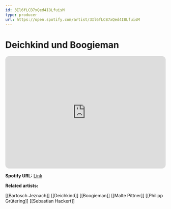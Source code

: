 ```yaml
---
id: 3Il6fLCB7xQed4I8LfuisM
type: producer
url: https://open.spotify.com/artist/3Il6fLCB7xQed4I8LfuisM
---
```

# Deichkind und Boogieman

<iframe style="border-radius:12px" src="https://open.spotify.com/embed/artist/3Il6fLCB7xQed4I8LfuisM" width="100%" height="352" frameBorder="0" allowfullscreen="" allow="autoplay; clipboard-write; encrypted-media; fullscreen; picture-in-picture" loading="lazy"></iframe>

**Spotify URL:** [Link](https://open.spotify.com/artist/3Il6fLCB7xQed4I8LfuisM)

**Related artists:**

[[Bartosch Jeznach]]
[[Deichkind]]
[[Boogieman]]
[[Malte Pittner]]
[[Philipp Grütering]]
[[Sebastian Hackert]]
